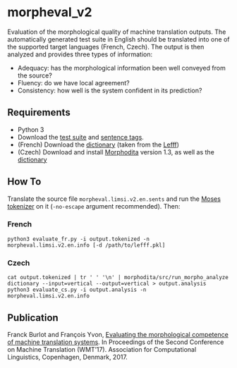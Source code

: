 # morpheval_v2

Evaluation of the morphological quality of machine translation outputs.
The automatically generated test suite in English should be translated
into one of the supported target languages (French, Czech). The output
is then analyzed and provides three types of information:

* Adequacy: has the morphological information been well conveyed from the source?
* Fluency: do we have local agreement?
* Consistency: how well is the system confident in its prediction?

## Requirements

* Python 3
* Download the [test suite](https://morpheval.limsi.fr/morpheval.limsi.v2.en.sents) and [sentence tags](https://morpheval.limsi.fr/morpheval.limsi.v2.en.info).
* (French) Download the [dictionary](https://morpheval.limsi.fr/lefff.pkl) (taken from the [Lefff](http://alpage.inria.fr/~sagot/lefff.html))
* (Czech) Download and install [Morphodita](https://github.com/ufal/morphodita/releases/tag/v1.3.0) version 1.3, as well as the [dictionary](https://lindat.mff.cuni.cz/repository/xmlui/handle/11858/00-097C-0000-0023-68D8-1)

## How To

Translate the source file `morpheval.limsi.v2.en.sents` and run the
[Moses tokenizer](https://github.com/moses-smt/mosesdecoder/blob/master/scripts/tokenizer) on it (`-no-escape` argument recommended). Then:

### French

`python3 evaluate_fr.py -i output.tokenized -n morpheval.limsi.v2.en.info [-d /path/to/lefff.pkl]`

### Czech

`cat output.tokenized | tr ' ' '\n' | morphodita/src/run_morpho_analyze dictionary --input=vertical --output=vertical > output.analysis`
`python3 evaluate_cs.py -i output.analysis -n morpheval.limsi.v2.en.info`

## Publication

Franck Burlot and François Yvon, [Evaluating the morphological competence of machine translation systems](http://www.statmt.org/wmt17/pdf/WMT05.pdf). In Proceedings of the Second Conference on Machine Translation (WMT’17). Association for Computational Linguistics, Copenhagen, Denmark, 2017.
